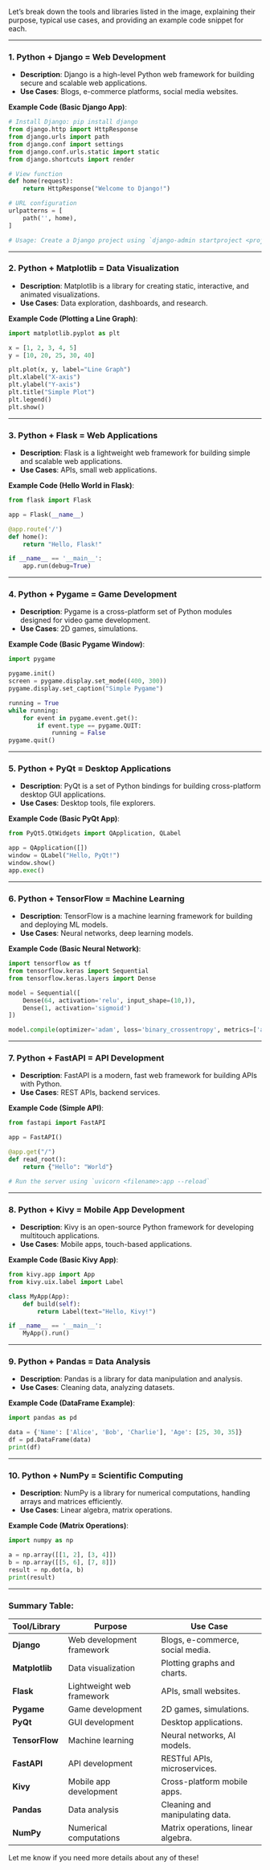 Let’s break down the tools and libraries listed in the image, explaining their purpose, typical use cases, and providing an example code snippet for each.

---

### **1. Python + Django = Web Development**
- **Description**: Django is a high-level Python web framework for building secure and scalable web applications.
- **Use Cases**: Blogs, e-commerce platforms, social media websites.

**Example Code (Basic Django App)**:
```python
# Install Django: pip install django
from django.http import HttpResponse
from django.urls import path
from django.conf import settings
from django.conf.urls.static import static
from django.shortcuts import render

# View function
def home(request):
    return HttpResponse("Welcome to Django!")

# URL configuration
urlpatterns = [
    path('', home),
]

# Usage: Create a Django project using `django-admin startproject <project_name>`.
```

---

### **2. Python + Matplotlib = Data Visualization**
- **Description**: Matplotlib is a library for creating static, interactive, and animated visualizations.
- **Use Cases**: Data exploration, dashboards, and research.

**Example Code (Plotting a Line Graph)**:
```python
import matplotlib.pyplot as plt

x = [1, 2, 3, 4, 5]
y = [10, 20, 25, 30, 40]

plt.plot(x, y, label="Line Graph")
plt.xlabel("X-axis")
plt.ylabel("Y-axis")
plt.title("Simple Plot")
plt.legend()
plt.show()
```

---

### **3. Python + Flask = Web Applications**
- **Description**: Flask is a lightweight web framework for building simple and scalable web applications.
- **Use Cases**: APIs, small web applications.

**Example Code (Hello World in Flask)**:
```python
from flask import Flask

app = Flask(__name__)

@app.route('/')
def home():
    return "Hello, Flask!"

if __name__ == '__main__':
    app.run(debug=True)
```

---

### **4. Python + Pygame = Game Development**
- **Description**: Pygame is a cross-platform set of Python modules designed for video game development.
- **Use Cases**: 2D games, simulations.

**Example Code (Basic Pygame Window)**:
```python
import pygame

pygame.init()
screen = pygame.display.set_mode((400, 300))
pygame.display.set_caption("Simple Pygame")

running = True
while running:
    for event in pygame.event.get():
        if event.type == pygame.QUIT:
            running = False
pygame.quit()
```

---

### **5. Python + PyQt = Desktop Applications**
- **Description**: PyQt is a set of Python bindings for building cross-platform desktop GUI applications.
- **Use Cases**: Desktop tools, file explorers.

**Example Code (Basic PyQt App)**:
```python
from PyQt5.QtWidgets import QApplication, QLabel

app = QApplication([])
window = QLabel("Hello, PyQt!")
window.show()
app.exec()
```

---

### **6. Python + TensorFlow = Machine Learning**
- **Description**: TensorFlow is a machine learning framework for building and deploying ML models.
- **Use Cases**: Neural networks, deep learning models.

**Example Code (Basic Neural Network)**:
```python
import tensorflow as tf
from tensorflow.keras import Sequential
from tensorflow.keras.layers import Dense

model = Sequential([
    Dense(64, activation='relu', input_shape=(10,)),
    Dense(1, activation='sigmoid')
])

model.compile(optimizer='adam', loss='binary_crossentropy', metrics=['accuracy'])
```

---

### **7. Python + FastAPI = API Development**
- **Description**: FastAPI is a modern, fast web framework for building APIs with Python.
- **Use Cases**: REST APIs, backend services.

**Example Code (Simple API)**:
```python
from fastapi import FastAPI

app = FastAPI()

@app.get("/")
def read_root():
    return {"Hello": "World"}

# Run the server using `uvicorn <filename>:app --reload`
```

---

### **8. Python + Kivy = Mobile App Development**
- **Description**: Kivy is an open-source Python framework for developing multitouch applications.
- **Use Cases**: Mobile apps, touch-based applications.

**Example Code (Basic Kivy App)**:
```python
from kivy.app import App
from kivy.uix.label import Label

class MyApp(App):
    def build(self):
        return Label(text="Hello, Kivy!")

if __name__ == '__main__':
    MyApp().run()
```

---

### **9. Python + Pandas = Data Analysis**
- **Description**: Pandas is a library for data manipulation and analysis.
- **Use Cases**: Cleaning data, analyzing datasets.

**Example Code (DataFrame Example)**:
```python
import pandas as pd

data = {'Name': ['Alice', 'Bob', 'Charlie'], 'Age': [25, 30, 35]}
df = pd.DataFrame(data)
print(df)
```

---

### **10. Python + NumPy = Scientific Computing**
- **Description**: NumPy is a library for numerical computations, handling arrays and matrices efficiently.
- **Use Cases**: Linear algebra, matrix operations.

**Example Code (Matrix Operations)**:
```python
import numpy as np

a = np.array([[1, 2], [3, 4]])
b = np.array([[5, 6], [7, 8]])
result = np.dot(a, b)
print(result)
```

---

### Summary Table:

| **Tool/Library**        | **Purpose**                | **Use Case**                     |
|--------------------------|----------------------------|-----------------------------------|
| **Django**               | Web development framework | Blogs, e-commerce, social media. |
| **Matplotlib**           | Data visualization        | Plotting graphs and charts.      |
| **Flask**                | Lightweight web framework | APIs, small websites.            |
| **Pygame**               | Game development          | 2D games, simulations.           |
| **PyQt**                 | GUI development           | Desktop applications.            |
| **TensorFlow**           | Machine learning          | Neural networks, AI models.      |
| **FastAPI**              | API development           | RESTful APIs, microservices.     |
| **Kivy**                 | Mobile app development    | Cross-platform mobile apps.      |
| **Pandas**               | Data analysis             | Cleaning and manipulating data.  |
| **NumPy**                | Numerical computations    | Matrix operations, linear algebra.|

Let me know if you need more details about any of these!
